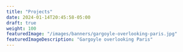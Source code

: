 ```yaml
---
title: "Projects"
date: 2024-01-14T20:45:58-05:00
draft: true
weight: 100
featuredImage: "/images/banners/gargoyle-overlooking-paris.jpg"
featuredImageDescription: "Gargoyle overlooking Paris"
---
```

